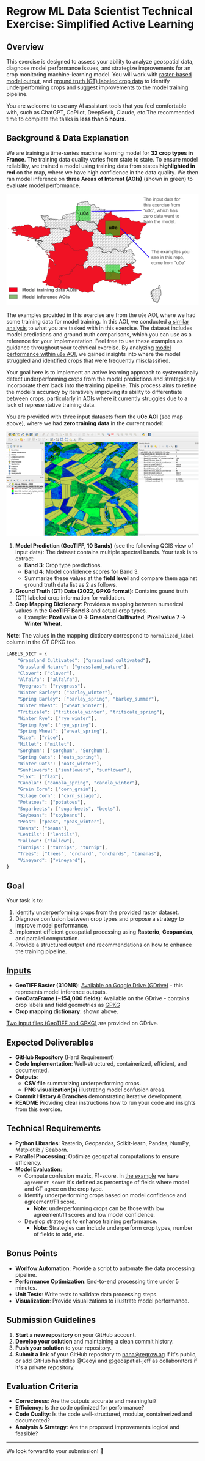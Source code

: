 # Regrow ML Data Scientist Technical Exercise: Simplified Active Learning


## Overview

This exercise is designed to assess your ability to analyze geospatial data, diagnose model performance issues, and strategize improvements for an crop monitoring machine-learning model. You will work with [raster-based model output](https://drive.google.com/file/d/1R_4NtTIUrQHo7cGA-Xi26KvUh3RYjLa3/view?usp=drive_link), and [ground truth (GT) labeled crop data](https://drive.google.com/file/d/1uOM9DlyNp4V2dNtW_cSt8VLvTRSzlGn6/view?usp=drive_link) to identify underperforming crops and suggest improvements to the model training pipeline.

You are welcome to use any AI assistant tools that you feel comfortable with, such as ChatGPT, CoPilot, DeepSeek, Claude, etc.The recommended time to complete the tasks is **less than 5 hours**.

## Background & Data Explanation

We are training a time-series machine learning model for **32 crop types in France**. The training data quality varies from state to state. To ensure model reliability, we trained a model using training data from states **highlighted in red** on the map, where we have high confidence in the data quality. We then ran model inference on **three Areas of Interest (AOIs)** (shown in green) to evaluate model performance.

![France Crop Model](figures/France_model_training_and_inference.png)

The examples provided in this exercise are from the `u0e` AOI, where we had some training data for model training. In this AOI, we conducted [a similar analysis](support_files/u0e_gt_model_example.gpkg) to what you are tasked with in this exercise. The dataset includes model predictions and ground truth comparisons, which you can use as a reference for your implementation. Feel free to use these examples as guidance throughout your technical exercise. By analyzing [model performance within `u0e` AOI](support_files/u0e_gt_crop_and_crop_confidence_fr.csv), we gained insights into where the model struggled and identified crops that were frequently misclassified.

Your goal here is to implement an active learning approach to systematically detect underperforming crops from the model predictions and strategically incorporate them back into the training pipeline. This process aims to refine the model’s accuracy by iteratively improving its ability to differentiate between crops, particularly in AOIs where it currently struggles due to a lack of representative training data.

You are provided with three input datasets from the **u0c AOI** (see map above), where we had **zero training data** in the current model:

![Input data](figures/Input_data.png)

1. **Model Prediction (GeoTIFF, 10 Bands)** (see the following QGIS view of input data): The dataset contains multiple spectral bands. Your task is to extract:
   - **Band 3**: Crop type predictions.
   - **Band 4**: Model confidence scores for Band 3.
   - Summarize these values at the **field level** and compare them against ground truth data list as 2 as follows.
2. **Ground Truth (GT) Data (2022, GPKG format)**: Contains gound truth (GT) labeled crop information for validation.
3. **Crop Mapping Dictionary**: Provides a mapping between numerical values in the **GeoTIFF Band 3** and actual crop types.
   - Example: **Pixel value 0 → Grassland Cultivated**, **Pixel value 7 → Winter Wheat**.

**Note**: The values in the mapping dictioary correspond to `normalized_label` column in the GT GPKG too.

```python
LABELS_DICT = {
    "Grassland Cultivated": ["grassland_cultivated"],
    "Grassland Nature": ["grassland_nature"],
    "Clover": ["clover"],
    "Alfalfa": ["alfalfa"],
    "Ryegrass": ["ryegrass"],
    "Winter Barley": ["barley_winter"],
    "Spring Barley": ["barley_spring", "barley_summer"],
    "Winter Wheat": ["wheat_winter"],
    "Triticale": ["triticale_winter", "triticale_spring"],
    "Winter Rye": ["rye_winter"],
    "Spring Rye": ["rye_spring"],
    "Spring Wheat": ["wheat_spring"],
    "Rice": ["rice"],
    "Millet": ["millet"],
    "Sorghum": ["sorghum", "Sorghum"],
    "Spring Oats": ["oats_spring"],
    "Winter Oats": ["oats_winter"],
    "Sunflowers": ["sunflowers", "sunflower"],
    "Flax": ["flax"],
    "Canola": ["canola_spring", "canola_winter"],
    "Grain Corn": ["corn_grain"],
    "Silage Corn": ["corn_silage"],
    "Potatoes": ["potatoes"],
    "Sugarbeets": ["sugarbeets", "beets"],
    "Soybeans": ["soybeans"],
    "Peas": ["peas", "peas_winter"],
    "Beans": ["beans"],
    "Lentils": ["lentils"],
    "Fallow": ["fallow"],
    "Turnips": ["turnips", "turnip"],
    "Trees": ["trees", "orchard", "orchards", "bananas"],
    "Vineyard": ["vineyard"],
}
```

## Goal

Your task is to:

1. Identify underperforming crops from the provided raster dataset.
2. Diagnose confusion between crop types and propose a strategy to improve model performance.
3. Implement efficient geospatial processing using **Rasterio**, **Geopandas**, and parallel computation.
4. Provide a structured output and recommendations on how to enhance the training pipeline.


## [Inputs](https://drive.google.com/drive/folders/1zjfju-JsNMJ-Z_nhkhcp2R3-FM2X6u2a?usp=drive_link)

- **GeoTIFF Raster (310MB)**: [Available on Google Drive (GDrive)](https://drive.google.com/file/d/1R_4NtTIUrQHo7cGA-Xi26KvUh3RYjLa3/view?usp=drive_link) - this represents model inference outputs.
- **GeoDataFrame (~154,000 fields)**: Available on the GDrive - contains crop labels and field geometries as [GPKG](https://drive.google.com/file/d/1uOM9DlyNp4V2dNtW_cSt8VLvTRSzlGn6/view?usp=sharing)
- **Crop mapping dictionary**: shown above.

[Two input files (GeoTIFF and GPKG)](https://drive.google.com/drive/folders/1zjfju-JsNMJ-Z_nhkhcp2R3-FM2X6u2a?usp=sharing) are provided on GDrive.


## Expected Deliverables

- **GitHub Repository** (Hard Requirement)
- **Code Implementation**: Well-structured, containerized, efficient, and documented.
- **Outputs**:
  - **CSV file** summarizing underperforming crops.
  - **PNG visualization(s)** illustrating model confusion areas.
- **Commit History & Branches** demonstrating iterative development.
- **README** Providing clear instructions how to run your code and insights from this exercise.

## Technical Requirements

- **Python Libraries**: Rasterio, Geopandas, Scikit-learn, Pandas, NumPy, Matplotlib / Seaborn.
- **Parallel Processing**: Optimize geospatial computations to ensure efficiency.
- **Model Evaluation**:
  - Compute confusion matrix, F1-score. In [the example](support_files/u0e_gt_crop_and_crop_confidence_fr.csv) we have `agreement score` it's defined as percentage of fields where model and GT agree on the crop type.
  - Identify underperforming crops based on model confidence and agreement/F1 score.
     - **Note**: underperforming crops can be those with low agreement/f1 scores and low model confidence.
  - Develop strategies to enhance training performance.
    - **Note**: Strategies can include underperform crop types, number of fields to add, etc.

## Bonus Points

- **Worlfow Automation**: Provide a script to automate the data processing pipeline.
- **Performance Optimization**: End-to-end processing time under 5 minutes.
- **Unit Tests**: Write tests to validate data processing steps.
- **Visualization**: Provide visualizations to illustrate model performance.


## Submission Guidelines

1. **Start a new repository** on your GitHub account.
2. **Develop your solution** and maintaining a clean commit history.
3. **Push your solution** to your repository.
4. **Submit a link** of your GitHub repository to nana@regrow.ag if it's public, or add GitHub handdles @Geoyi and @geospatial-jeff as collaborators if it's a private repository.

## Evaluation Criteria

- **Correctness**: Are the outputs accurate and meaningful?
- **Efficiency**: Is the code optimized for performance?
- **Code Quality**: Is the code well-structured, modular, containerized and documented?
- **Analysis & Strategy**: Are the proposed improvements logical and feasible?

---

We look forward to your submission! 🚀